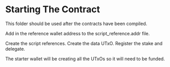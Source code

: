 # Starting The Contract

This folder should be used after the contracts have been compiled.

Add in the reference wallet address to the script_reference.addr file.

Create the script references. Create the data UTxO. Register the stake and delegate.

The starter wallet will be creating all the UTxOs so it will need to be funded.